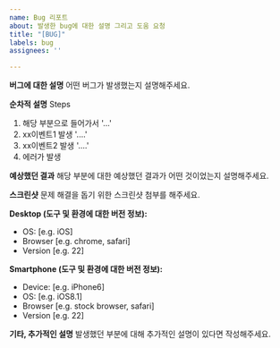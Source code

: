 ```yaml
---
name: Bug 리포트
about: 발생한 bug에 대한 설명 그리고 도움 요청
title: "[BUG]"
labels: bug
assignees: ''

---
```


**버그에 대한 설명**
어떤 버그가 발생했는지 설명해주세요.

**순차적 설명**
Steps
1. 해당 부분으로 들어가서 '...'
2. xx이벤트1 발생 '....'
3. xx이벤트2 발생 '....'
4. 에러가 발생

**예상했던 결과**
해당 부분에 대한 예상했던 결과가 어떤 것이었는지 설명해주세요.

**스크린샷**
문제 해결을 돕기 위한 스크린샷 첨부를 해주세요.

**Desktop (도구 및 환경에 대한 버전 정보):**
 - OS: [e.g. iOS]
 - Browser [e.g. chrome, safari]
 - Version [e.g. 22]

**Smartphone (도구 및 환경에 대한 버전 정보):**
 - Device: [e.g. iPhone6]
 - OS: [e.g. iOS8.1]
 - Browser [e.g. stock browser, safari]
 - Version [e.g. 22]

**기타, 추가적인 설명**
발생했던 부분에 대해 추가적인 설명이 있다면 작성해주세요.

